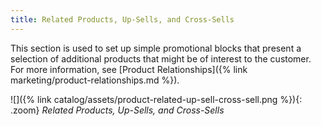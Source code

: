 ```yaml
---
title: Related Products, Up-Sells, and Cross-Sells
---
```


This section is used to set up simple promotional blocks that present a selection of additional products that might be of interest to the customer. For more information, see [Product Relationships]({% link marketing/product-relationships.md %}).

![]({% link catalog/assets/product-related-up-sell-cross-sell.png %}){: .zoom}
_Related Products, Up-Sells, and Cross-Sells_
